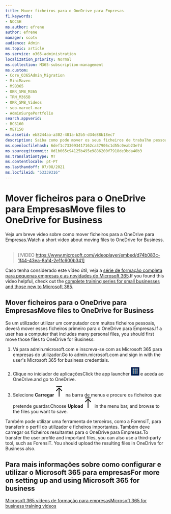 ```yaml
---
title: Mover ficheiros para o OneDrive para Empresas
f1.keywords:
- NOCSH
ms.author: efrene
author: efrene
manager: scotv
audience: Admin
ms.topic: article
ms.service: o365-administration
localization_priority: Normal
ms.collection: M365-subscription-management
ms.custom:
- Core_O365Admin_Migration
- MiniMaven
- MSB365
- OKR_SMB_M365
- TRN_M365B
- OKR_SMB_Videos
- seo-marvel-mar
- AdminSurgePortfolio
search.appverid:
- BCS160
- MET150
ms.assetid: eb8244aa-a302-481a-b2b5-d34e88b18ec7
description: Saiba como pode mover os seus ficheiros de trabalho pessoais e ficheiros confidenciais da empresa para OneDrive para Empresas em apenas alguns passos simples.
ms.openlocfilehash: 6def1c733093417162ca37906c1d55c0eab23e7d
ms.sourcegitcommit: 0d1b065c94125b495e9886200f7918de3bda40b3
ms.translationtype: MT
ms.contentlocale: pt-PT
ms.lasthandoff: 07/08/2021
ms.locfileid: "53339316"
---
```

# <a name="move-files-to-onedrive-for-business"></a><span data-ttu-id="4ebdd-103">Mover ficheiros para o OneDrive para Empresas</span><span class="sxs-lookup"><span data-stu-id="4ebdd-103">Move files to OneDrive for Business</span></span>

<span data-ttu-id="4ebdd-104">Veja um breve vídeo sobre como mover ficheiros para a OneDrive para Empresas.</span><span class="sxs-lookup"><span data-stu-id="4ebdd-104">Watch a short video about moving files to OneDrive for Business.</span></span><br><br>

> [!VIDEO https://www.microsoft.com/videoplayer/embed/d74b083c-1f44-43ea-8a14-2e1fc600b341] 

<span data-ttu-id="4ebdd-105">Caso tenha considerado este vídeo útil, veja a [série de formação completa para pequenas empresas e as novidades do Microsoft 365](../business-video/index.yml).</span><span class="sxs-lookup"><span data-stu-id="4ebdd-105">If you found this video helpful, check out the [complete training series for small businesses and those new to Microsoft 365](../business-video/index.yml).</span></span>


## <a name="move-files-to-onedrive-for-business"></a><span data-ttu-id="4ebdd-106">Mover ficheiros para o OneDrive para Empresas</span><span class="sxs-lookup"><span data-stu-id="4ebdd-106">Move files to OneDrive for Business</span></span>

<span data-ttu-id="4ebdd-107">Se um utilizador utilizar um computador com muitos ficheiros pessoais, deverá mover esses ficheiros primeiro para o OneDrive para Empresas.</span><span class="sxs-lookup"><span data-stu-id="4ebdd-107">If a user has a computer that includes many personal files, you should first move those files to OneDrive for Business:</span></span>
  
1. <span data-ttu-id="4ebdd-108">Vá para admin.microsoft.com e inscreva-se com as Microsoft 365 para empresas do utilizador.</span><span class="sxs-lookup"><span data-stu-id="4ebdd-108">Go to admin.microsoft.com and sign in with the user's Microsoft 365 for business credentials.</span></span>

2. <span data-ttu-id="4ebdd-109">Clique no iniciador de aplicações</span><span class="sxs-lookup"><span data-stu-id="4ebdd-109">Click the app launcher</span></span> ![The app launcher icon in Office 365](../media/7502f4ec-3c9a-435d-a7b4-b9cda85189a7.png) <span data-ttu-id="4ebdd-111">e aceda ao OneDrive.</span><span class="sxs-lookup"><span data-stu-id="4ebdd-111">and go to OneDrive.</span></span> 
    
3. <span data-ttu-id="4ebdd-112">Selecione **Carregar**![Upload](../media/d9b963b8-10af-42e2-953d-360301b83d3c.png) na barra de menus e procure os ficheiros que pretende guardar.</span><span class="sxs-lookup"><span data-stu-id="4ebdd-112">Choose **Upload**![Upload](../media/d9b963b8-10af-42e2-953d-360301b83d3c.png) in the menu bar, and browse to the files you want to save.</span></span> 
    
<span data-ttu-id="4ebdd-p101">Também pode utilizar uma ferramenta de terceiros, como a ForensiT, para transferir o perfil do utilizador e ficheiros importantes. Também deve carregar os ficheiros resultantes para o OneDrive para Empresas.</span><span class="sxs-lookup"><span data-stu-id="4ebdd-p101">To transfer the user profile and important files, you can also use a third-party tool, such as ForensiT. You should upload the resulting files in OneDrive for Business also.</span></span>
  
## <a name="for-more-on-setting-up-and-using-microsoft-365-for-business"></a><span data-ttu-id="4ebdd-115">Para mais informações sobre como configurar e utilizar o Microsoft 365 para empresas</span><span class="sxs-lookup"><span data-stu-id="4ebdd-115">For more on setting up and using Microsoft 365 for business</span></span>

[<span data-ttu-id="4ebdd-116">Microsoft 365 vídeos de formação para empresas</span><span class="sxs-lookup"><span data-stu-id="4ebdd-116">Microsoft 365 for business training videos</span></span>](../business-video/index.yml)
